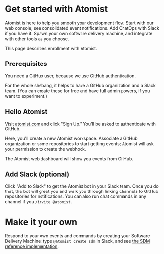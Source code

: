 # Get started with Atomist

Atomist is here to help you smooth your development flow.
Start with our web console; see consolidated event notifications. Add ChatOps with Slack if you have it. Spawn your own software delivery machine, and integrate with other tools as you choose. 

This page describes enrollment with Atomist.

## Prerequisites

You need a GitHub user, because we use GitHub authentication.

For the whole shebang, it helps to have a GitHub organization and a Slack team. (You can create these for free and have full admin powers, if you want to experiment.)

## Hello Atomist

Visit [atomist.com]() and click "Sign Up." You'll be asked to authenticate with GitHub.

Here, you'll create a new Atomist workspace. Associate a GitHub organization or some repositories
to start getting events; Atomist will ask your permission to create the webhook. <!-- @willgardella want to put more here? how about a picture? -->

The Atomist web dashboard will show you events from GitHub.

## Add Slack (optional)

Click "Add to Slack" <!-- @willgardella where is it? -->
to get the Atomist bot in your Slack team. Once you do that, the bot will greet you and walk you through linking channels to GitHub repositories for notifications. You can also run chat commands in any channel if you `/invite @atomist`.

<!-- TODO: picture of a great notification -->

<!-- TODO: invite your friends -->

# Make it your own

Respond to your own events and commands by creating your Software Delivery Machine: 
type `@atomist create sdm` in Slack, and see [the SDM reference implementation](https://github.com/atomist/github-sdm).